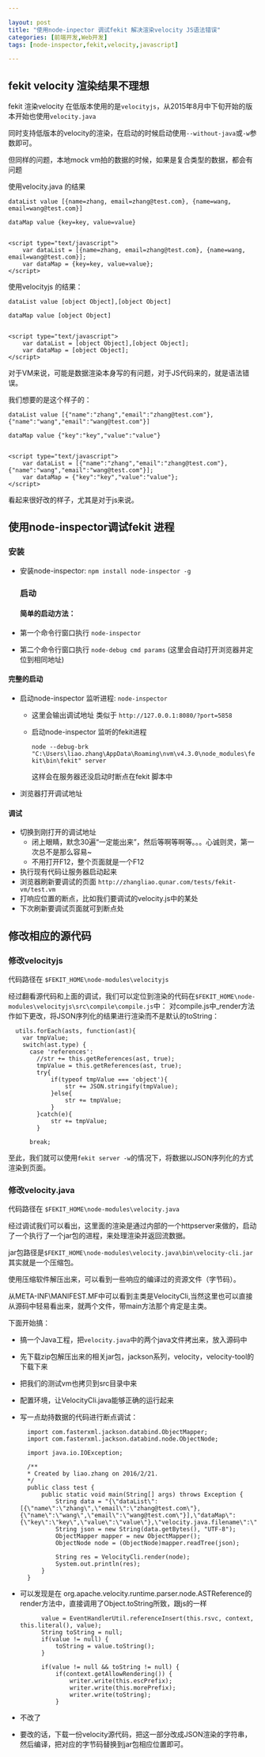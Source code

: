 ```yaml
---

layout: post
title: "使用node-inpector 调试fekit 解决渲染velocity JS语法错误"
categories: [前端开发,Web开发]
tags: [node-inspector,fekit,velocity,javascript]

---
```


## fekit velocity 渲染结果不理想

fekit 渲染velocity 在低版本使用的是`velocityjs`，从2015年8月中下旬开始的版本开始也使用`velocity.java`

同时支持低版本的velocity的渲染，在启动的时候启动使用`--without-java`或`-w`参数即可。

但同样的问题，本地mock vm拍的数据的时候，如果是复合类型的数据，都会有问题

使用velocity.java 的结果

    dataList value [{name=zhang, email=zhang@test.com}, {name=wang, email=wang@test.com}]

    dataMap value {key=key, value=value}


    <script type="text/javascript">
        var dataList = [{name=zhang, email=zhang@test.com}, {name=wang, email=wang@test.com}];
        var dataMap = {key=key, value=value};
    </script>

使用velocityjs 的结果：

    dataList value [object Object],[object Object]

    dataMap value [object Object]


    <script type="text/javascript">
        var dataList = [object Object],[object Object];
        var dataMap = [object Object];
    </script>

对于VM来说，可能是数据渲染本身写的有问题，对于JS代码来的，就是语法错误。

我们想要的是这个样子的：

    dataList value [{"name":"zhang","email":"zhang@test.com"},{"name":"wang","email":"wang@test.com"}]

    dataMap value {"key":"key","value":"value"}


    <script type="text/javascript">
        var dataList = [{"name":"zhang","email":"zhang@test.com"},{"name":"wang","email":"wang@test.com"}];
        var dataMap = {"key":"key","value":"value"};
    </script>

看起来很好改的样子，尤其是对于js来说。

## 使用node-inspector调试fekit 进程

### 安装

+ 安装node-inspector: `npm install node-inspector -g`
  
  ### 启动
  
  #### 简单的启动方法：
  
+ 第一个命令行窗口执行 `node-inspector`
  
+ 第二个命令行窗口执行 `node-debug cmd params` (这里会自动打开浏览器并定位到相同地址)

#### 完整的启动

+ 启动node-inspector 监听进程: `node-inspector` 
  
  + 这里会输出调试地址 类似于 `http://127.0.0.1:8080/?port=5858`
    
  + 启动node-inspector 监听的fekit进程
    
    `node --debug-brk "C:\Users\liao.zhang\AppData\Roaming\nvm\v4.3.0\node_modules\fekit\bin\fekit" server`
    
    这样会在服务器还没启动时断点在fekit 脚本中
  
+ 浏览器打开调试地址

#### 调试

+ 切换到刚打开的调试地址
  + 闭上眼睛，默念30遍“一定能出来”，然后等啊等啊等。。。心诚则灵，第一次总不是那么容易~
  + 不用打开F12，整个页面就是一个F12
+ 执行现有代码让服务器启动起来
+ 浏览器刷新要调试的页面 `http://zhangliao.qunar.com/tests/fekit-vm/test.vm`
+ 打响应位置的断点，比如我们要调试的velocity.js中的某处
+ 下次刷新要调试页面就可到断点处

## 修改相应的源代码

### 修改velocityjs 

代码路径在 `$FEKIT_HOME\node-modules\velocityjs`

经过翻看源代码和上面的调试，我们可以定位到渲染的代码在`$FEKIT_HOME\node-modules\velocityjs\src\compile\compile.js`中：
对compile.js中_render方法作如下更改，将JSON序列化的结果进行渲染而不是默认的toString：

      utils.forEach(asts, function(ast){
		var tmpValue;
        switch(ast.type) {
          case 'references':
			//str += this.getReferences(ast, true);
			tmpValue = this.getReferences(ast, true);
			try{
				if(typeof tmpValue === 'object'){
					str += JSON.stringify(tmpValue);
				}else{
					str += tmpValue;
				}
			}catch(e){
				str += tmpValue;
			}	
            
          break;
          
至此，我们就可以使用`fekit server -w`的情况下，将数据以JSON序列化的方式渲染到页面。          

### 修改velocity.java 

代码路径在 `$FEKIT_HOME\node-modules\velocity.java`

经过调试我们可以看出，这里面的渲染是通过内部的一个httpserver来做的，启动了一个执行了一个jar包的进程，来处理渲染并返回流数据。

jar包路径是`$FEKIT_HOME\node-modules\velocity.java\bin\velocity-cli.jar`其实就是一个压缩包。

使用压缩软件解压出来，可以看到一些响应的编译过的资源文件（字节码）。

从META-INF\MANIFEST.MF中可以看到主类是VelocityCli,当然这里也可以直接从源码中轻易看出来，就两个文件，带main方法那个肯定是主类。

下面开始搞：
+ 搞一个Java工程，把`velocity.java`中的两个java文件拷出来，放入源码中
+ 先下载zip包解压出来的相关jar包，jackson系列，velocity，velocity-tool的下载下来
+ 把我们的测试vm也拷贝到src目录中来
+ 配置环境，让VelocityCli.java能够正确的运行起来
+ 写一点劫持数据的代码进行断点调试：

        import com.fasterxml.jackson.databind.ObjectMapper;
        import com.fasterxml.jackson.databind.node.ObjectNode;

        import java.io.IOException;

        /**
        * Created by liao.zhang on 2016/2/21.
        */
        public class test {
            public static void main(String[] args) throws Exception {
                String data = "{\"dataList\":[{\"name\":\"zhang\",\"email\":\"zhang@test.com\"},{\"name\":\"wang\",\"email\":\"wang@test.com\"}],\"dataMap\":{\"key\":\"key\",\"value\":\"value\"},\"velocity.java.filename\":\"src\\\\test.vm\"}";
                String json = new String(data.getBytes(), "UTF-8");
                ObjectMapper mapper = new ObjectMapper();
                ObjectNode node = (ObjectNode)mapper.readTree(json);

                String res = VelocityCli.render(node);
                System.out.println(res);
            }
        }

+ 可以发现是在 org.apache.velocity.runtime.parser.node.ASTReference的render方法中，直接调用了Object.toString所致，跟js的一样

            value = EventHandlerUtil.referenceInsert(this.rsvc, context, this.literal(), value);
            String toString = null;
            if(value != null) {
                toString = value.toString();
            }

            if(value != null && toString != null) {
                if(context.getAllowRendering()) {
                    writer.write(this.escPrefix);
                    writer.write(this.morePrefix);
                    writer.write(toString);
                }

+ 不改了
+ 要改的话，下载一份velocity源代码，把这一部分改成JSON渲染的字符串， 然后编译，把对应的字节码替换到jar包相应位置即可。